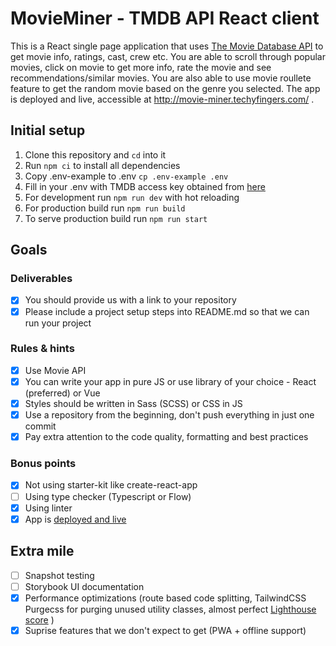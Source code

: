 # MovieMiner - TMDB API React client

This is a React single page application that uses [The Movie Database API](https://developers.themoviedb.org/4/getting-started/authorization) to get movie info, ratings, cast, crew etc. You are able to scroll through popular movies, click on movie to get more info, rate the movie and see recommendations/similar movies. You are also able to use movie roullete feature to get the random movie based on the genre you selected. The app is deployed and live, accessible at http://movie-miner.techyfingers.com/ .

## Initial setup

1. Clone this repository and `cd` into it
2. Run `npm ci` to install all dependencies
3. Copy .env-example to .env `cp .env-example .env`
4. Fill in your .env with TMDB access key obtained from [here](https://www.themoviedb.org/settings/api)
5. For development run `npm run dev` with hot reloading
6. For production build run `npm run build`
7. To serve production build run `npm run start`

## Goals

### Deliverables
- [x] You should provide us with a link to your repository
- [x] Please include a project setup steps into README.md so that we can run your project

### Rules & hints
- [x] Use Movie API  
- [x] You can write your app in pure JS or use library of your choice - React (preferred) or Vue  
- [x] Styles should be written in Sass (SCSS) or CSS in JS  
- [x] Use a repository from the beginning, don't push everything in just one commit  
- [x] Pay extra attention to the code quality, formatting and best practices  

### Bonus points
- [x] Not using starter-kit like create-react-app  
- [ ] Using type checker (Typescript or Flow)  
- [x] Using linter  
- [x] App is [deployed and live](http://movie-miner.techyfingers.com/)  

## Extra mile
- [ ] Snapshot testing  
- [ ] Storybook UI documentation  
- [x] Performance optimizations (route based code splitting, TailwindCSS Purgecss for purging unused utility classes, almost perfect [Lighthouse score](https://i.ibb.co/yXtYHFG/Screenshot-2020-06-12-Lighthouse-Report.png) ) 
- [X] Suprise features that we don't expect to get (PWA + offline support) 